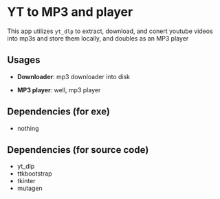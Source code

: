 # YT to MP3 and player

This app utilizes `yt_dlp` to extract, download, and conert youtube videos into mp3s and store them locally, and doubles as an MP3 player



## Usages

- **Downloader**: 
	mp3 downloader into disk

- **MP3 player**:
  well, mp3 player

## Dependencies (for exe)
- nothing

## Dependencies (for source code)
- yt_dlp
- ttkbootstrap
- tkinter
- mutagen

